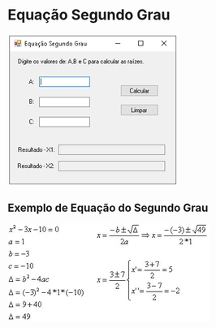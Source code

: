 # Equação Segundo Grau


![Equação do Segundo Grau](https://github.com/cristian-trucco/WindowsFormsApplication2/blob/master/ProgramaCalculoEquacao.png)

## Exemplo de Equação do Segundo Grau
![Exemplo de Equação](https://github.com/cristian-trucco/WindowsFormsApplication2/blob/master/exemplo%20equacao.png)

